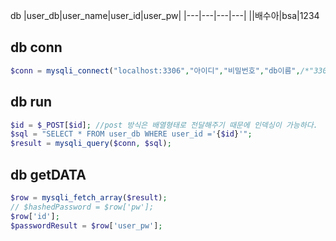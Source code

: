 db
|user_db|user_name|user_id|user_pw|
|---|---|---|---|
||배수아|bsa|1234

## db conn
```php
$conn = mysqli_connect("localhost:3306","아이디","비밀번호","db이름",/*"3306"*/);
```
## db run
```php
$id = $_POST[$id]; //post 방식은 배열형태로 전달해주기 때문에 인덱싱이 가능하다.
$sql = "SELECT * FROM user_db WHERE user_id ='{$id}'";
$result = mysqli_query($conn, $sql);
```
## db getDATA
```php
$row = mysqli_fetch_array($result);
// $hashedPassword = $row['pw'];
$row['id'];
$passwordResult = $row['user_pw'];
```